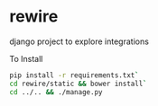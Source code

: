 # rewire
django project to explore integrations

To Install

```sh
pip install -r requirements.txt`
cd rewire/static && bower install`
cd ../.. && ./manage.py
```